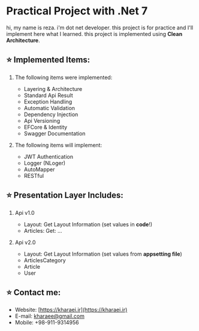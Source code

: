 # Practical Project with .Net 7
hi, my name is reza. i'm dot net developer.
this project is for practice and I'll implement here what I learned. 
this project is implemented using **Clean Architecture**.

## :star: Implemented Items:
1. The following items were implemented:
   - Layering & Architecture
   - Standard Api Result 
   - Exception Handling 
   - Automatic Validation
   - Dependency Injection
   - Api Versioning
   - EFCore & Identity
   - Swagger Documentation

2. The following items will implement:
   - JWT Authentication
   - Logger (NLoger)
   - AutoMapper
   - RESTful

## :star: Presentation Layer Includes: 
1. Api v1.0
   - Layout: Get Layout Information (set values in **code**!)
   - Articles: Get: ...

2. Api v2.0
   - Layout: Get Layout Information (set values from **appsetting file**)
   - ArticlesCategory
   - Article
   - User

## :star: Contact me:
- Website: [https://kharaei.ir](https://kharaei.ir)
- E-mail: [kharaee@gmail.com](mailto:kharaee@gmail.com)
- Mobile: +98-911-9314956